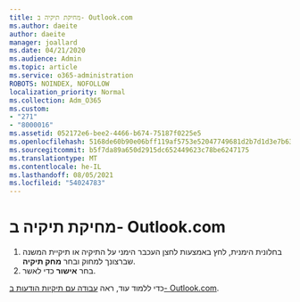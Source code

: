 ```yaml
---
title: מחיקת תיקיה ב- Outlook.com
ms.author: daeite
author: daeite
manager: joallard
ms.date: 04/21/2020
ms.audience: Admin
ms.topic: article
ms.service: o365-administration
ROBOTS: NOINDEX, NOFOLLOW
localization_priority: Normal
ms.collection: Adm_O365
ms.custom:
- "271"
- "8000016"
ms.assetid: 052172e6-bee2-4466-b674-75187f0225e5
ms.openlocfilehash: 5168de60b90e06bff119af5753e52047749681d2b7d1d3e7b632afe5607713a2
ms.sourcegitcommit: b5f7da89a650d2915dc652449623c78be6247175
ms.translationtype: MT
ms.contentlocale: he-IL
ms.lasthandoff: 08/05/2021
ms.locfileid: "54024783"
---
```

# <a name="delete-a-folder-in-outlookcom"></a>מחיקת תיקיה ב- Outlook.com

1. בחלונית הימנית, לחץ באמצעות לחצן העכבר הימני על התיקיה או תיקיית המשנה שברצונך למחוק ובחר **מחק תיקיה**.
2. בחר **אישור** כדי לאשר.

כדי ללמוד עוד, ראה [עבודה עם תיקיות הודעות ב- Outlook.com](https://support.office.com/article/6bb0723a-f39f-4a8d-bb3f-fab5dcc2510a?wt.mc_id=Office_Outlook_com_Alchemy).